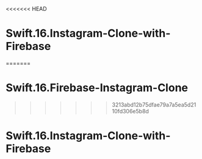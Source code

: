 <<<<<<< HEAD
# Swift.16.Instagram-Clone-with-Firebase
=======
# Swift.16.Firebase-Instagram-Clone
>>>>>>> 3213abd12b75dfae79a7a5ea5d2110fd306e5b8d
# Swift.16.Instagram-Clone-with-Firebase
